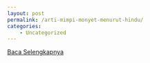 ```yaml
---
layout: post
permalink: /arti-mimpi-monyet-menurut-hindu/
categories:
    - Uncategorized
---
```


[Baca Selengkapnya](/10)